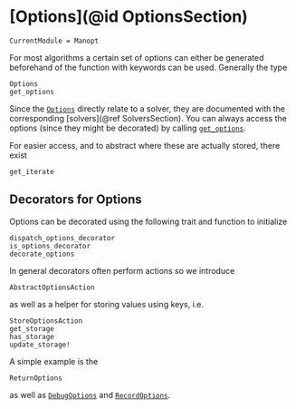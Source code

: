 # [Options](@id OptionsSection)

```@meta
CurrentModule = Manopt
```

For most algorithms a certain set of options can either be
generated beforehand of the function with keywords can be used.
Generally the type

```@docs
Options
get_options
```

Since the [`Options`](@ref) directly relate to a solver, they are documented with the
corresponding [solvers](@ref SolversSection).
You can always access the options (since they
might be decorated) by calling [`get_options`](@ref).

For easier access, and to abstract where these are actually stored, there exist

```@docs
get_iterate
```

## Decorators for Options

Options can be decorated using the following trait and function to initialize

```@docs
dispatch_options_decorator
is_options_decorator
decorate_options
```

In general decorators often perform actions so we introduce

```@docs
AbstractOptionsAction
```

as well as a helper for storing values using keys, i.e.

```@docs
StoreOptionsAction
get_storage
has_storage
update_storage!
```

A simple example is the

```@docs
ReturnOptions
```

as well as [`DebugOptions`](@ref) and [`RecordOptions`](@ref).